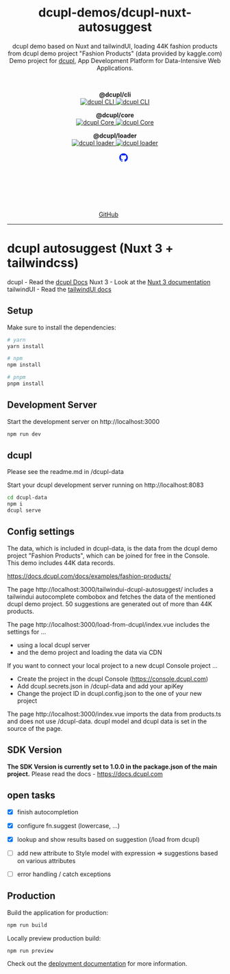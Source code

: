 <div align="center">
	<h1 align="center">dcupl-demos/dcupl-nuxt-autosuggest</h1>
	<p align="center">dcupl demo based on Nuxt and tailwindUI, loading 44K fashion products from dcupl demo project "Fashion Products" (data provided by kaggle.com)<br />Demo project for <a href="http://www.dcupl.com?utm_source=github.com&utm_medium=readme&utm_campaign=dcupl-demos-fashion-products" target="_blank">dcupl</a>, App Development Platform for Data-Intensive Web Applications.</p> <br />
</div>

<p align="center">
<strong>@dcupl/cli</strong><br/>
  <a href="https://npmjs.com/package/@dcupl/cli">
    <img src="https://img.shields.io/npm/v/@dcupl/cli/latest.svg?style=flat-square" alt="dcupl CLI" />
  </a>
  <a href="https://npmjs.com/package/@dcupl/cli" rel="nofollow">
    <img src="https://img.shields.io/npm/dt/@dcupl/cli.svg?style=flat-square" alt="dcupl CLI">
  </a>
</p>

<p align="center">
<strong>@dcupl/core</strong><br/>
  <a href="https://npmjs.com/package/@dcupl/core">
    <img src="https://img.shields.io/npm/v/@dcupl/core/latest.svg?style=flat-square" alt="dcupl Core" />
  </a>
  <a href="https://npmjs.com/package/@dcupl/core" rel="nofollow">
    <img src="https://img.shields.io/npm/dt/@dcupl/core.svg?style=flat-square" alt="dcupl Core">
  </a>
</p>

<p align="center">
<strong>@dcupl/loader</strong><br/>
  <a href="https://npmjs.com/package/@dcupl/loader">
    <img src="https://img.shields.io/npm/v/@dcupl/loader/latest.svg?style=flat-square" alt="dcupl loader" />
  </a>
  <a href="https://npmjs.com/package/@dcupl/loader" rel="nofollow">
    <img src="https://img.shields.io/npm/dt/@dcupl/loader.svg?style=flat-square" alt="dcupl loader">
  </a>
</p>

<p align="center">
  <a href="https://github.com/dcupl" title="dcupl on github"><span class="sr-only">GitHub</span><svg fill="#0225EE" width="30" heigth="30"><path fill-rule="evenodd" d="M12 2C6.477 2 2 6.484 2 12.017c0 4.425 2.865 8.18 6.839 9.504.5.092.682-.217.682-.483 0-.237-.008-.868-.013-1.703-2.782.605-3.369-1.343-3.369-1.343-.454-1.158-1.11-1.466-1.11-1.466-.908-.62.069-.608.069-.608 1.003.07 1.531 1.032 1.531 1.032.892 1.53 2.341 1.088 2.91.832.092-.647.35-1.088.636-1.338-2.22-.253-4.555-1.113-4.555-4.951 0-1.093.39-1.988 1.029-2.688-.103-.253-.446-1.272.098-2.65 0 0 .84-.27 2.75 1.026A9.564 9.564 0 0112 6.844c.85.004 1.705.115 2.504.337 1.909-1.296 2.747-1.027 2.747-1.027.546 1.379.202 2.398.1 2.651.64.7 1.028 1.595 1.028 2.688 0 3.848-2.339 4.695-4.566 4.943.359.309.678.92.678 1.855 0 1.338-.012 2.419-.012 2.747 0 .268.18.58.688.482A10.019 10.019 0 0022 12.017C22 6.484 17.522 2 12 2z" clip-rule="evenodd"></path></svg></a>
</p>

<hr>

# dcupl autosuggest (Nuxt 3 + tailwindcss)

dcupl - Read the [dcupl Docs](https://docs.dcupl.com/docs/Introduction) 
Nuxt 3 - Look at the [Nuxt 3 documentation](https://nuxt.com/docs/getting-started/introduction)
tailwindUI - Read the [tailwindUI docs](https://tailwindui.com/documentation)

## Setup

Make sure to install the dependencies:

```bash
# yarn
yarn install

# npm
npm install

# pnpm
pnpm install
```

## Development Server

Start the development server on http://localhost:3000

```bash
npm run dev
```

## dcupl
Please see the readme.md in /dcupl-data

Start your dcupl development server running on http://localhost:8083

```bash
cd dcupl-data
npm i
dcupl serve
```

## Config settings
The data, which is included in dcupl-data, is the data from the dcupl demo project "Fashion Products", which can be joined for free in the Console. This demo includes 44K data records.

https://docs.dcupl.com/docs/examples/fashion-products/


The page http://localhost:3000/tailwindui-dcupl-autosuggest/ includes a tailwindui autocomplete combobox and fetches the data of the mentioned dcupl demo project. 50 suggestions are generated out of more than 44K products.


The page http://localhost:3000/load-from-dcupl/index.vue includes the settings for ...
- using a local dcupl server
- and the demo project and loading the data via CDN

If you want to connect your local project to a new dcupl Console project ...
- Create the project in the dcupl Console (https://console.dcupl.com)
- Add dcupl.secrets.json in /dcupl-data and add your apiKey
- Change the project ID in dcupl.config.json to the one of your new project


The page http://localhost:3000/index.vue imports the data from products.ts and does not use /dcupl-data. dcupl model and dcupl data is set in the source of the page.

## SDK Version
**The SDK Version is currently set to 1.0.0 in the package.json of the main project.**
Please read the docs - https://docs.dcupl.com

## open tasks
- [x] finish autocompletion
- [x] configure fn.suggest (lowercase, ...)
- [x] lookup and show results based on suggestion (/load from dcupl)
- [ ] add new attribute to Style model with expression => suggestions based on various attributes
- [ ] error handling / catch exceptions



## Production
Build the application for production:

```bash
npm run build
```

Locally preview production build:

```bash
npm run preview
```

Check out the [deployment documentation](https://nuxt.com/docs/getting-started/deployment) for more information.

